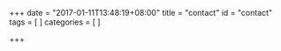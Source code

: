 +++
date = "2017-01-11T13:48:19+08:00"
title = "contact"
id = "contact"
tags = [
]
categories = [
]

+++

